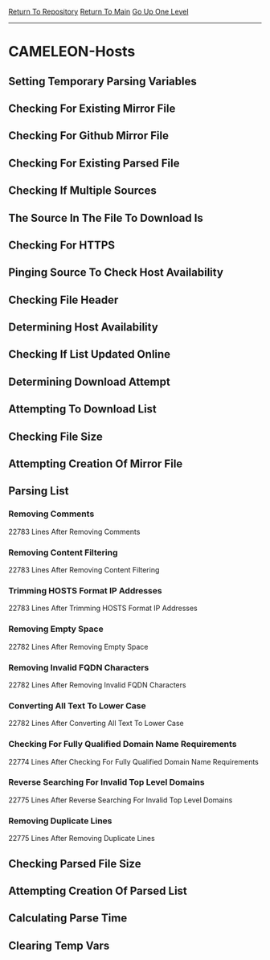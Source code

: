 [Return To Repository](https://github.com/deathbybandaid/piholeparser/)
[Return To Main](https://github.com/deathbybandaid/piholeparser/blob/master/RecentRunLogs/Mainlog.md)
[Go Up One Level](https://github.com/deathbybandaid/piholeparser/blob/master/RecentRunLogs/TopLevelScripts/30-Processing-External-Blacklists.md)
____________________________________
# CAMELEON-Hosts
## Setting Temporary Parsing Variables
## Checking For Existing Mirror File
## Checking For Github Mirror File
## Checking For Existing Parsed File
## Checking If Multiple Sources
## The Source In The File To Download Is
## Checking For HTTPS
## Pinging Source To Check Host Availability
## Checking File Header
## Determining Host Availability
## Checking If List Updated Online
## Determining Download Attempt
## Attempting To Download List
## Checking File Size
## Attempting Creation Of Mirror File
## Parsing List
### Removing Comments
22783 Lines After Removing Comments
### Removing Content Filtering
22783 Lines After Removing Content Filtering
### Trimming HOSTS Format IP Addresses
22783 Lines After Trimming HOSTS Format IP Addresses
### Removing Empty Space
22782 Lines After Removing Empty Space
### Removing Invalid FQDN Characters
22782 Lines After Removing Invalid FQDN Characters
### Converting All Text To Lower Case
22782 Lines After Converting All Text To Lower Case
### Checking For Fully Qualified Domain Name Requirements
22774 Lines After Checking For Fully Qualified Domain Name Requirements
### Reverse Searching For Invalid Top Level Domains
22775 Lines After Reverse Searching For Invalid Top Level Domains
### Removing Duplicate Lines
22775 Lines After Removing Duplicate Lines
## Checking Parsed File Size
## Attempting Creation Of Parsed List
## Calculating Parse Time
## Clearing Temp Vars

